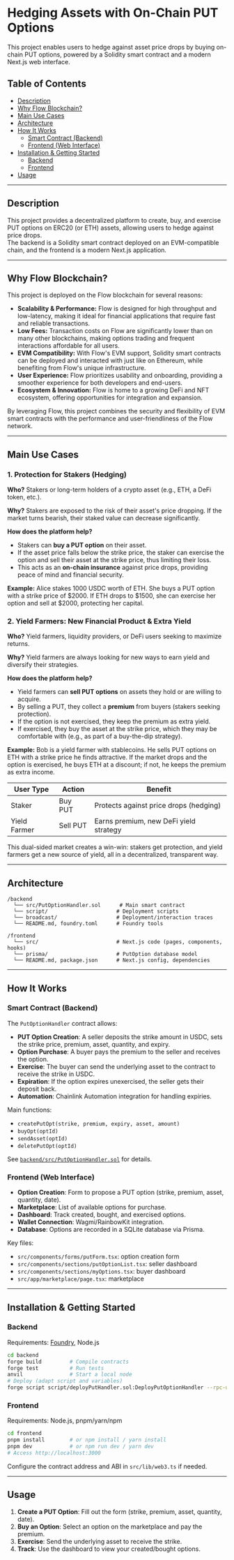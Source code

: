 # Hedging Assets with On-Chain PUT Options

This project enables users to hedge against asset price drops by buying on-chain PUT options, powered by a Solidity smart contract and a modern Next.js web interface.


## Table of Contents

- [Description](#description)
- [Why Flow Blockchain?](#why-flow-blockchain)
- [Main Use Cases](#main-use-cases)
- [Architecture](#architecture)
- [How It Works](#how-it-works)
  - [Smart Contract (Backend)](#smart-contract-backend)
  - [Frontend (Web Interface)](#frontend-web-interface)
- [Installation & Getting Started](#installation--getting-started)
  - [Backend](#backend)
  - [Frontend](#frontend)
- [Usage](#usage)

---

## Description

This project provides a decentralized platform to create, buy, and exercise PUT options on ERC20 (or ETH) assets, allowing users to hedge against price drops.  
The backend is a Solidity smart contract deployed on an EVM-compatible chain, and the frontend is a modern Next.js application.

---

## Why Flow Blockchain?

This project is deployed on the Flow blockchain for several reasons:

- **Scalability & Performance:** Flow is designed for high throughput and low-latency, making it ideal for financial applications that require fast and reliable transactions.
- **Low Fees:** Transaction costs on Flow are significantly lower than on many other blockchains, making options trading and frequent interactions affordable for all users.
- **EVM Compatibility:** With Flow's EVM support, Solidity smart contracts can be deployed and interacted with just like on Ethereum, while benefiting from Flow's unique infrastructure.
- **User Experience:** Flow prioritizes usability and onboarding, providing a smoother experience for both developers and end-users.
- **Ecosystem & Innovation:** Flow is home to a growing DeFi and NFT ecosystem, offering opportunities for integration and expansion.

By leveraging Flow, this project combines the security and flexibility of EVM smart contracts with the performance and user-friendliness of the Flow network.

---

## Main Use Cases

### 1. Protection for Stakers (Hedging)

**Who?**  Stakers or long-term holders of a crypto asset (e.g., ETH, a DeFi token, etc.).

**Why?**  Stakers are exposed to the risk of their asset's price dropping. If the market turns bearish, their staked value can decrease significantly.

**How does the platform help?**
- Stakers can **buy a PUT option** on their asset.
- If the asset price falls below the strike price, the staker can exercise the option and sell their asset at the strike price, thus limiting their loss.
- This acts as an **on-chain insurance** against price drops, providing peace of mind and financial security.

**Example:**
Alice stakes 1000 USDC worth of ETH. She buys a PUT option with a strike price of $2000. If ETH drops to $1500, she can exercise her option and sell at $2000, protecting her capital.

### 2. Yield Farmers: New Financial Product & Extra Yield

**Who?**  Yield farmers, liquidity providers, or DeFi users seeking to maximize returns.

**Why?**  Yield farmers are always looking for new ways to earn yield and diversify their strategies.

**How does the platform help?**
- Yield farmers can **sell PUT options** on assets they hold or are willing to acquire.
- By selling a PUT, they collect a **premium** from buyers (stakers seeking protection).
- If the option is not exercised, they keep the premium as extra yield.
- If exercised, they buy the asset at the strike price, which they may be comfortable with (e.g., as part of a buy-the-dip strategy).

**Example:**
Bob is a yield farmer with stablecoins. He sells PUT options on ETH with a strike price he finds attractive. If the market drops and the option is exercised, he buys ETH at a discount; if not, he keeps the premium as extra income.

| User Type    | Action     | Benefit                                 |
|-------------|------------|-----------------------------------------|
| Staker      | Buy PUT    | Protects against price drops (hedging)  |
| Yield Farmer| Sell PUT   | Earns premium, new DeFi yield strategy  |

This dual-sided market creates a win-win: stakers get protection, and yield farmers get a new source of yield, all in a decentralized, transparent way.

---

## Architecture

```
/backend
  └── src/PutOptionHandler.sol      # Main smart contract
  └── script/                      # Deployment scripts
  └── broadcast/                   # Deployment/interaction traces
  └── README.md, foundry.toml      # Foundry tools

/frontend
  └── src/                         # Next.js code (pages, components, hooks)
  └── prisma/                      # PutOption database model
  └── README.md, package.json      # Next.js config, dependencies
```

---

## How It Works

### Smart Contract (Backend)

The `PutOptionHandler` contract allows:

- **PUT Option Creation**: A seller deposits the strike amount in USDC, sets the strike price, premium, asset, quantity, and expiry.
- **Option Purchase**: A buyer pays the premium to the seller and receives the option.
- **Exercise**: The buyer can send the underlying asset to the contract to receive the strike in USDC.
- **Expiration**: If the option expires unexercised, the seller gets their deposit back.
- **Automation**: Chainlink Automation integration for handling expiries.

Main functions:
- `createPutOpt(strike, premium, expiry, asset, amount)`
- `buyOpt(optId)`
- `sendAsset(optId)`
- `deletePutOpt(optId)`

See [`backend/src/PutOptionHandler.sol`](backend/src/PutOptionHandler.sol) for details.

### Frontend (Web Interface)

- **Option Creation**: Form to propose a PUT option (strike, premium, asset, quantity, date).
- **Marketplace**: List of available options for purchase.
- **Dashboard**: Track created, bought, and exercised options.
- **Wallet Connection**: Wagmi/RainbowKit integration.
- **Database**: Options are recorded in a SQLite database via Prisma.

Key files:
- `src/components/forms/putForm.tsx`: option creation form
- `src/components/sections/putOptionList.tsx`: seller dashboard
- `src/components/sections/myOptions.tsx`: buyer dashboard
- `src/app/marketplace/page.tsx`: marketplace

---

## Installation & Getting Started

### Backend

Requirements: [Foundry](https://book.getfoundry.sh/), Node.js

```bash
cd backend
forge build         # Compile contracts
forge test          # Run tests
anvil               # Start a local node
# Deploy (adapt script and variables)
forge script script/deployPutHandler.sol:DeployPutOptionHandler --rpc-url <RPC_URL> --private-key <PRIVATE_KEY>
```

### Frontend

Requirements: Node.js, pnpm/yarn/npm

```bash
cd frontend
pnpm install        # or npm install / yarn install
pnpm dev            # or npm run dev / yarn dev
# Access http://localhost:3000
```

Configure the contract address and ABI in `src/lib/web3.ts` if needed.

---

## Usage

1. **Create a PUT Option**: Fill out the form (strike, premium, asset, quantity, date).
2. **Buy an Option**: Select an option on the marketplace and pay the premium.
3. **Exercise**: Send the underlying asset to receive the strike.
4. **Track**: Use the dashboard to view your created/bought options.






